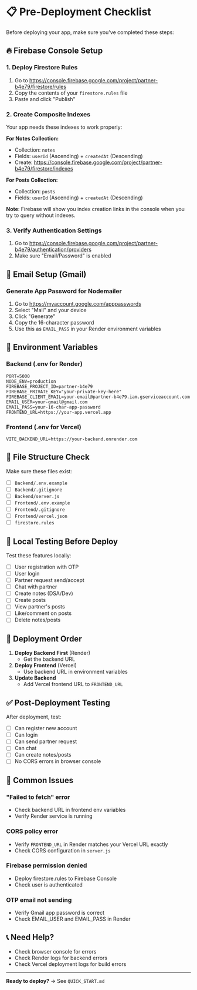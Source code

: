 # 📋 Pre-Deployment Checklist

Before deploying your app, make sure you've completed these steps:

## 🔥 Firebase Console Setup

### 1. Deploy Firestore Rules
1. Go to https://console.firebase.google.com/project/partner-b4e79/firestore/rules
2. Copy the contents of your `firestore.rules` file
3. Paste and click "Publish"

### 2. Create Composite Indexes
Your app needs these indexes to work properly:

**For Notes Collection:**
- Collection: `notes`
- Fields: `userId` (Ascending) + `createdAt` (Descending)
- Create: https://console.firebase.google.com/project/partner-b4e79/firestore/indexes

**For Posts Collection:**
- Collection: `posts`
- Fields: `userId` (Ascending) + `createdAt` (Descending)

**Note**: Firebase will show you index creation links in the console when you try to query without indexes.

### 3. Verify Authentication Settings
1. Go to https://console.firebase.google.com/project/partner-b4e79/authentication/providers
2. Make sure "Email/Password" is enabled

## 📧 Email Setup (Gmail)

### Generate App Password for Nodemailer
1. Go to https://myaccount.google.com/apppasswords
2. Select "Mail" and your device
3. Click "Generate"
4. Copy the 16-character password
5. Use this as `EMAIL_PASS` in your Render environment variables

## 🔐 Environment Variables

### Backend (.env for Render)
```
PORT=5000
NODE_ENV=production
FIREBASE_PROJECT_ID=partner-b4e79
FIREBASE_PRIVATE_KEY="your-private-key-here"
FIREBASE_CLIENT_EMAIL=your-email@partner-b4e79.iam.gserviceaccount.com
EMAIL_USER=your-gmail@gmail.com
EMAIL_PASS=your-16-char-app-password
FRONTEND_URL=https://your-app.vercel.app
```

### Frontend (.env for Vercel)
```
VITE_BACKEND_URL=https://your-backend.onrender.com
```

## 📂 File Structure Check
Make sure these files exist:
- [ ] `Backend/.env.example`
- [ ] `Backend/.gitignore`
- [ ] `Backend/server.js`
- [ ] `Frontend/.env.example`
- [ ] `Frontend/.gitignore`
- [ ] `Frontend/vercel.json`
- [ ] `firestore.rules`

## 🧪 Local Testing Before Deploy
Test these features locally:
- [ ] User registration with OTP
- [ ] User login
- [ ] Partner request send/accept
- [ ] Chat with partner
- [ ] Create notes (DSA/Dev)
- [ ] Create posts
- [ ] View partner's posts
- [ ] Like/comment on posts
- [ ] Delete notes/posts

## 🚀 Deployment Order
1. **Deploy Backend First** (Render)
   - Get the backend URL
2. **Deploy Frontend** (Vercel)
   - Use backend URL in environment variables
3. **Update Backend**
   - Add Vercel frontend URL to `FRONTEND_URL`

## ✅ Post-Deployment Testing
After deployment, test:
- [ ] Can register new account
- [ ] Can login
- [ ] Can send partner request
- [ ] Can chat
- [ ] Can create notes/posts
- [ ] No CORS errors in browser console

## 🐛 Common Issues

### "Failed to fetch" error
- Check backend URL in frontend env variables
- Verify Render service is running

### CORS policy error
- Verify `FRONTEND_URL` in Render matches your Vercel URL exactly
- Check CORS configuration in `server.js`

### Firebase permission denied
- Deploy firestore.rules to Firebase Console
- Check user is authenticated

### OTP email not sending
- Verify Gmail app password is correct
- Check EMAIL_USER and EMAIL_PASS in Render

## 📞 Need Help?
- Check browser console for errors
- Check Render logs for backend errors
- Check Vercel deployment logs for build errors

---

**Ready to deploy?** → See `QUICK_START.md`
